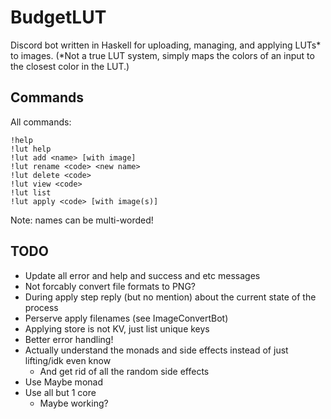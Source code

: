 # BudgetLUT

Discord bot written in Haskell for uploading, managing, and applying LUTs* to images. (*Not a true LUT system, simply maps the colors of an input to the closest color in the LUT.) 

## Commands

All commands:
```
!help
!lut help
!lut add <name> [with image]
!lut rename <code> <new name>
!lut delete <code>
!lut view <code>
!lut list
!lut apply <code> [with image(s)]
```
Note: names can be multi-worded!

## TODO

- Update all error and help and success and etc messages
- Not forcably convert file formats to PNG?
- During apply step reply (but no mention) about the current state of the process
- Perserve apply filenames (see ImageConvertBot)
- Applying store is not KV, just list unique keys
- Better error handling!
- Actually understand the monads and side effects instead of just lifting/idk even know
	- And get rid of all the random side effects
- Use Maybe monad
- Use all but 1 core
	- Maybe working?
